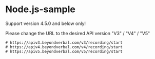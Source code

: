 # Node.js-sample
Support version 4.5.0 and below only!


Please change the URL to the desired API version
"V3" / "V4" / "V5"

    # https://apiv3.beyondverbal.com/v3/recording/start
    # https://apiv4.beyondverbal.com/v4/recording/start
    # https://apiv5.beyondverbal.com/v5/recording/start